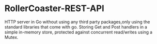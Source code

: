 # RollerCoaster-REST-API
HTTP server in Go without using any third party packages,only using the standard libraries that come with go.
Storing Get and Post handlers in a simple in-memory store, protected against concurrent read/writes using a Mutex.
